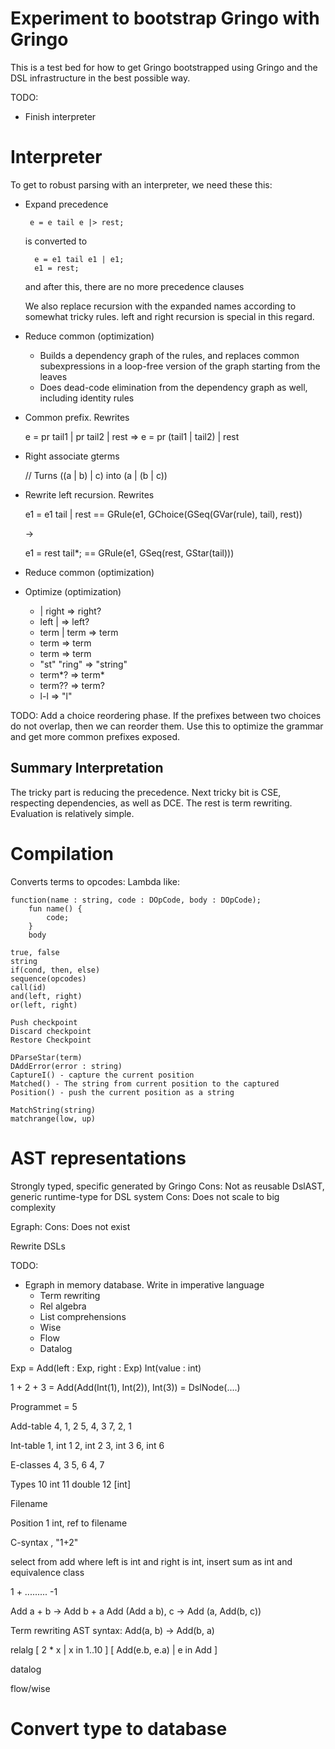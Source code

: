 # Experiment to bootstrap Gringo with Gringo

This is a test bed for how to get Gringo bootstrapped using
Gringo and the DSL infrastructure in the best possible way.

TODO:
- Finish interpreter

# Interpreter

To get to robust parsing with an interpreter, we need these this:

- Expand precedence

   	   e = e tail e |> rest;

   is converted to

		e = e1 tail e1 | e1;
		e1 = rest;

  and after this, there are no more precedence clauses

  We also replace recursion with the expanded names according to somewhat
  tricky rules. left and right recursion is special in this regard.

- Reduce common (optimization)
  -  Builds a dependency graph of the rules, and replaces common subexpressions
     in a loop-free version of the graph starting from the leaves
  -  Does dead-code elimination from the dependency graph as well, including 
     identity rules

- Common prefix. Rewrites

	e = pr tail1 | pr tail2 | rest
		=>
	e = pr (tail1 | tail2) | rest
 
- Right associate gterms

	// Turns ((a | b) | c)  into (a | (b | c))
  
- Rewrite left recursion. Rewrites

	e1 = e1 tail | rest
	== GRule(e1, GChoice(GSeq(GVar(rule), tail), rest))

	-> 

	e1 = rest tail*;
	== GRule(e1, GSeq(rest, GStar(tail)))

- Reduce common (optimization)

- Optimize (optimization)
  - <epsilon> | right   => right?
  - left | <epsilon>    => left?
  - term | term  		=> term
  - <epsilon> term   => term
  - term <epsilon>   => term
  - "st" "ring"  	 => "string"
  - term*?           => term*
  - term??           => term?
  - l-l   => "l"

TODO:
Add a choice reordering phase.
If the prefixes between two choices do not overlap,
then we can reorder them. Use this to optimize the
grammar and get more common prefixes exposed.

## Summary Interpretation

The tricky part is reducing the precedence.
Next tricky bit is CSE, respecting dependencies, as
well as DCE.
The rest is term rewriting.
Evaluation is relatively simple.

# Compilation

Converts terms to opcodes:
	Lambda like:

	function(name : string, code : DOpCode, body : DOpCode);
		fun name() {
			code; 
		} 
		body

	true, false
	string
	if(cond, then, else)
	sequence(opcodes)
	call(id)
	and(left, right)
	or(left, right)

	Push checkpoint
	Discard checkpoint
	Restore Checkpoint

	DParseStar(term)
	DAddError(error : string)
	CaptureI() - capture the current position
	Matched() - The string from current position to the captured
	Position() - push the current position as a string 

	MatchString(string)
	matchrange(low, up)

# AST representations

Strongly typed, specific generated by Gringo
  Cons: Not as reusable
DslAST, generic runtime-type for DSL system
  Cons: Does not scale to big complexity

Egraph:
  Cons: Does not exist

Rewrite DSLs

TODO:
- Egraph in memory database. Write in imperative language
    - Term rewriting
	- Rel algebra
	- List comprehensions
	- Wise
	- Flow
	- Datalog

Exp =
	Add(left : Exp, right : Exp)
	Int(value : int)

1 + 2 + 3 
= Add(Add(Int(1), Int(2)), Int(3))
= DslNode(....)

Programmet = 5

Add-table
4, 1, 2
5, 4, 3 
7, 2, 1

Int-table
1, int 1
2, int 2
3, int 3
6, int 6

E-classes
4, 3
5, 6
4, 7

Types
10 int
11 double
12 [int]

Filename

Position
1 int, ref to filename

C-syntax
<n>, "1+2"

select from add where left is int and right is int, insert sum as int and equivalence class

1 + ......... -1

Add a + b -> Add b + a
Add (Add a b), c  -> Add (a, Add(b, c))


Term rewriting AST syntax:
	Add(a, b) -> Add(b, a)

relalg
	[ 2 * x | x in 1..10 ]
	[ Add(e.b, e.a) | e in Add ]

datalog

flow/wise

# Convert type to database

